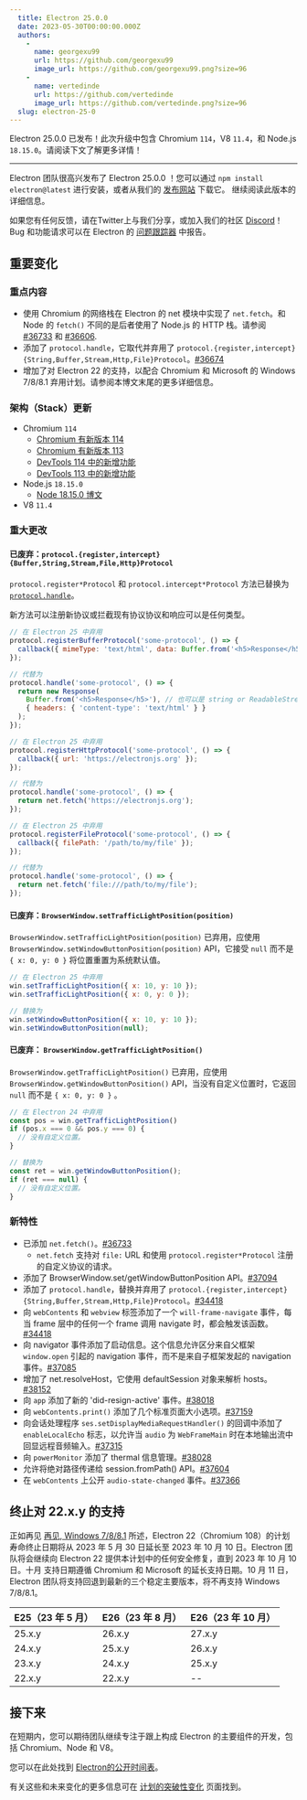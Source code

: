 ```yaml
---
  title: Electron 25.0.0
  date: 2023-05-30T00:00:00.000Z
  authors:
    -
      name: georgexu99
      url: https://github.com/georgexu99
      image_url: https://github.com/georgexu99.png?size=96
    -
      name: vertedinde
      url: https://github.com/vertedinde
      image_url: https://github.com/vertedinde.png?size=96
  slug: electron-25-0
---
```


Electron 25.0.0 已发布！此次升级中包含 Chromium `114`，V8 `11.4`，和 Node.js `18.15.0`。请阅读下文了解更多详情！

---

Electron 团队很高兴发布了 Electron 25.0.0 ！您可以通过 `npm install electron@latest` 进行安装，或者从我们的 [发布网站](https://releases.electronjs.org/releases/stable) 下载它。 继续阅读此版本的详细信息。

如果您有任何反馈，请在Twitter上与我们分享，或加入我们的社区 [Discord](https://discord.com/invite/electronjs)！Bug 和功能请求可以在 Electron 的 [问题跟踪器](https://github.com/electron/electron/issues) 中报告。

## 重要变化

### 重点内容

- 使用 Chromium 的网络栈在 Electron 的 net 模块中实现了 `net.fetch`。和 Node 的 `fetch()` 不同的是后者使用了 Node.js 的 HTTP 栈。请参阅 [#36733](https://github.com/electron/electron/pull/36733) 和 [#36606](https://github.com/electron/electron/pull/36606).
- 添加了 `protocol.handle`，它取代并弃用了 `protocol.{register,intercept}{String,Buffer,Stream,Http,File}Protocol`。[#36674](https://github.com/electron/electron/pull/36674)
- 增加了对 Electron 22 的支持，以配合 Chromium 和 Microsoft 的 Windows 7/8/8.1 弃用计划。请参阅本博文末尾的更多详细信息。

### 架构（Stack）更新

- Chromium `114`
  - [Chromium 有新版本 114](https://developer.chrome.com/blog/new-in-chrome-114/)
  - [Chromium 有新版本 113](https://developer.chrome.com/blog/new-in-chrome-113/)
  - [DevTools 114 中的新增功能](https://developer.chrome.com/blog/new-in-devtools-114/)
  - [DevTools 113 中的新增功能](https://developer.chrome.com/blog/new-in-devtools-113/)
- Node.js `18.15.0`
  - [Node 18.15.0 博文](https://nodejs.org/en/blog/release/v18.15.0/)
- V8 `11.4`

### 重大更改

#### 已废弃：`protocol.{register,intercept}{Buffer,String,Stream,File,Http}Protocol`

`protocol.register*Protocol` 和 `protocol.intercept*Protocol` 方法已替换为 [`protocol.handle`](api/protocol.md#protocolhandlescheme-handler)。

新方法可以注册新协议或拦截现有协议协议和响应可以是任何类型。

```js
// 在 Electron 25 中弃用
protocol.registerBufferProtocol('some-protocol', () => {
  callback({ mimeType: 'text/html', data: Buffer.from('<h5>Response</h5>') });
});

// 代替为
protocol.handle('some-protocol', () => {
  return new Response(
    Buffer.from('<h5>Response</h5>'), // 也可以是 string or ReadableStream。
    { headers: { 'content-type': 'text/html' } }
  );
});
```

```js
// 在 Electron 25 中弃用
protocol.registerHttpProtocol('some-protocol', () => {
  callback({ url: 'https://electronjs.org' });
});

// 代替为
protocol.handle('some-protocol', () => {
  return net.fetch('https://electronjs.org');
});
```

```js
// 在 Electron 25 中弃用
protocol.registerFileProtocol('some-protocol', () => {
  callback({ filePath: '/path/to/my/file' });
});

// 代替为
protocol.handle('some-protocol', () => {
  return net.fetch('file:///path/to/my/file');
});
```

#### 已废弃：`BrowserWindow.setTrafficLightPosition(position)`

`BrowserWindow.setTrafficLightPosition(position)` 已弃用，应使用 `BrowserWindow.setWindowButtonPosition(position)` API，它接受 `null` 而不是 `{ x: 0, y: 0 }` 将位置重置为系统默认值。

```js
// 在 Electron 25 中弃用
win.setTrafficLightPosition({ x: 10, y: 10 });
win.setTrafficLightPosition({ x: 0, y: 0 });

// 替换为
win.setWindowButtonPosition({ x: 10, y: 10 });
win.setWindowButtonPosition(null);
```

#### 已废弃： `BrowserWindow.getTrafficLightPosition()`

`BrowserWindow.getTrafficLightPosition()` 已弃用，应使用 `BrowserWindow.getWindowButtonPosition()` API，当没有自定义位置时，它返回 `null` 而不是 `{ x: 0, y: 0 }` 。

```js
// 在 Electron 24 中弃用
const pos = win.getTrafficLightPosition()
if (pos.x === 0 && pos.y === 0) {
  // 没有自定义位置。
}

// 替换为
const ret = win.getWindowButtonPosition();
if (ret === null) {
  // 没有自定义位置。
}
```

### 新特性

- 已添加 `net.fetch()`。[#36733](https://github.com/electron/electron/pull/36733)
  - `net.fetch` 支持对 `file:` URL 和使用 `protocol.register*Protocol` 注册的自定义协议的请求。
- 添加了 BrowserWindow.set/getWindowButtonPosition API。[#37094](https://github.com/electron/electron/pull/37094)
- 添加了 `protocol.handle`，替换并弃用了 `protocol.{register,intercept}{String,Buffer,Stream,Http,File}Protocol`。[#34418](https://github.com/electron/electron/pull/34418)
- 向 `webContents` 和 `webview` 标签添加了一个 `will-frame-navigate` 事件，每当 frame 层中的任何一个 frame 调用 navigate 时，都会触发该函数。[#34418](https://github.com/electron/electron/pull/34418)
- 向 navigator 事件添加了启动信息。这个信息允许区分来自父框架 `window.open` 引起的 navigation 事件，而不是来自子框架发起的 navigation 事件。[#37085](https://github.com/electron/electron/pull/37085)
- 增加了 net.resolveHost，它使用 defaultSession 对象来解析 hosts。[#38152](https://github.com/electron/electron/pull/38152)
- 向 `app` 添加了新的 'did-resign-active' 事件。[#38018](https://github.com/electron/electron/pull/38018)
- 向 `webContents.print()` 添加了几个标准页面大小选项。[#37159](https://github.com/electron/electron/pull/37159)
- 向会话处理程序 `ses.setDisplayMediaRequestHandler()` 的回调中添加了 `enableLocalEcho` 标志，以允许当 `audio` 为 `WebFrameMain` 时在本地输出流中回显远程音频输入。[#37315](https://github.com/electron/electron/pull/37315)
- 向 `powerMonitor` 添加了 thermal 信息管理。[#38028](https://github.com/electron/electron/pull/38028)
- 允许将绝对路径传递给 session.fromPath() API。[#37604](https://github.com/electron/electron/pull/37604)
- 在 `webContents` 上公开 `audio-state-changed` 事件。[#37366](https://github.com/electron/electron/pull/37366)

## 终止对 22.x.y 的支持

正如再见 [再见, Windows 7/8/8.1](https://www.electronjs.org/blog/windows-7-to-8-1-deprecation-notice) 所述，Electron 22（Chromium 108）的计划寿命终止日期将从 2023 年 5 月 30 日延长至 2023 年 10 月 10 日。Electron 团队将会继续向 Electron 22 提供本计划中的任何安全修复，直到 2023 年 10 月 10 日。十月
支持日期遵循 Chromium 和 Microsoft 的延长支持日期。10 月 11 日，Electron 团队将支持回退到最新的三个稳定主要版本，将不再支持 Windows 7/8/8.1。

| E25（23 年 5 月） | E26（23 年 8 月） | E26（23 年 10 月） |
| ----------------- | ----------------- | ------------------ |
| 25.x.y            | 26.x.y            | 27.x.y             |
| 24.x.y            | 25.x.y            | 26.x.y             |
| 23.x.y            | 24.x.y            | 25.x.y             |
| 22.x.y            | 22.x.y            | --                 |

## 接下来

在短期内，您可以期待团队继续专注于跟上构成 Electron 的主要组件的开发，包括 Chromium、Node 和 V8。

您可以在此处找到 [Electron的公开时间表](https://www.electronjs.org/docs/latest/tutorial/electron-timelines)。

有关这些和未来变化的更多信息可在 [计划的突破性变化](https://github.com/electron/electron/blob/main/docs/breaking-changes.md) 页面找到。
